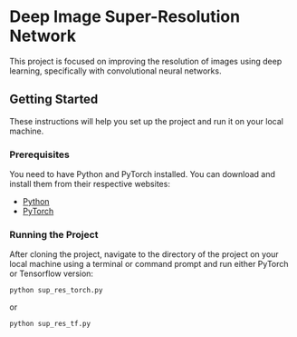 # Deep Image Super-Resolution Network

This project is focused on improving the resolution of images using deep learning, specifically with convolutional neural networks.

## Getting Started

These instructions will help you set up the project and run it on your local machine.

### Prerequisites

You need to have Python and PyTorch installed. You can download and install them from their respective websites:

- [Python](https://www.python.org/)
- [PyTorch](https://pytorch.org/)

### Running the Project

After cloning the project, navigate to the directory of the project on your local machine using a terminal or command prompt and run either PyTorch or Tensorflow version:

    python sup_res_torch.py
or

    python sup_res_tf.py
    

